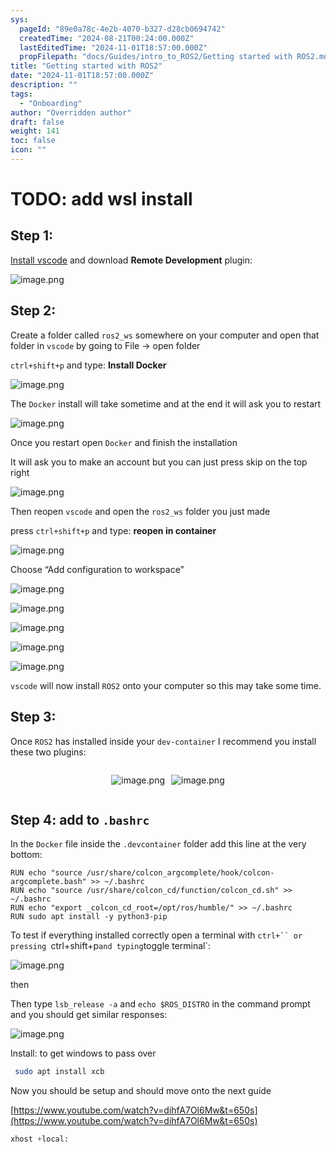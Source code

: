 ```yaml
---
sys:
  pageId: "89e0a78c-4e2b-4070-b327-d28cb0694742"
  createdTime: "2024-08-21T00:24:00.000Z"
  lastEditedTime: "2024-11-01T18:57:00.000Z"
  propFilepath: "docs/Guides/intro_to_ROS2/Getting started with ROS2.md"
title: "Getting started with ROS2"
date: "2024-11-01T18:57:00.000Z"
description: ""
tags:
  - "Onboarding"
author: "Overridden author"
draft: false
weight: 141
toc: false
icon: ""
---
```


# TODO: add wsl install

## Step 1:

[Install vscode](https://code.visualstudio.com/download) and download **Remote Development** plugin:

![image.png](https://prod-files-secure.s3.us-west-2.amazonaws.com/d518164a-d88e-44d1-a4ee-3adb3bd8bce0/efb52993-1881-4a40-b95e-6f020334f022/image.png?X-Amz-Algorithm=AWS4-HMAC-SHA256&X-Amz-Content-Sha256=UNSIGNED-PAYLOAD&X-Amz-Credential=ASIAZI2LB466YVJXY2Q4%2F20250129%2Fus-west-2%2Fs3%2Faws4_request&X-Amz-Date=20250129T050757Z&X-Amz-Expires=3600&X-Amz-Security-Token=IQoJb3JpZ2luX2VjEHwaCXVzLXdlc3QtMiJHMEUCIQD0vOEnn9AS9bZwmBlxIkopYc6Egdlry08dt0VV2SQ63gIgG%2BzhJuev8ebNoeKLuvLoeOwxWCKCUVNLLUgc2UVqgVAqiAQIhP%2F%2F%2F%2F%2F%2F%2F%2F%2F%2FARAAGgw2Mzc0MjMxODM4MDUiDIl1AfFDCRbHfslS6CrcAzi0L3qlu1SJQYhTm3Zdd2XhO1UJ0PUWT4u9EwN0eJrPyj5zmebHjFh9FUtfdcWZ2L8gIyKydvpW9u8Wd27Kf2urU%2FcoOhUDTUVp3fLB%2B%2BF8tAJHuGJ5B4rtx%2BtEP5tjixtvt4ed5Lea%2BptwitbOqUw4Das2PwxBDUmVuJJoorADLOtF%2F9FEcEOyimEXFuVmpnGIhZPY3ky4R0sMMF4tQie8t0n1VZZY%2Fr9ZtBeto%2FLNJDM%2F425ryxzKI6PU73aoL0gA1S4Ls8t8XLeqRWlBmRNJty1oNkjCag3NNYTaNww9FnSeeFDEOfi1qtnbZCUjKeqAl23B3A0rL7hs8tzB%2FnYbsOUaXf2DY2swD19HWoUuA0sOnG6Ol09LSlO3vMsThQjPSllMmoZcjepjATz2AVXZakd6ZNjwaO5eSOh8wxetNa66CbFG1aGmnYM6kcOrMJRNtl1amK%2FunLTHjpcKmTTu2%2BpWLaAnWtztNcu7vPWle5sVsDJDAtp4%2FHCuhdLqivEEm0ktfwsqvlj2I9K9Lw2YcE9FPR4FqmYeuiqdCN4eWV%2Bwl58HxPK22Tz8akHdutzUUfL83Nr6TZvMqoSHiXM3E3Ag7qfDc3hfgCRX0mpYNmN8kPh7mMzdVT%2FbMM685rwGOqUBqzAnQzW7WnnUEKd%2FvHDPHQippon3tMA7fVwC7v4lvbZoYU7%2B6oN1Y1q2KfFWJKjUPvD90qcZkICtdoz1AjX9JlXYHTCA6Nq9g5iaXfYzXAh%2Fhg2%2FDC5nIqsS7OtpbvMvCXf8bHmnXa%2FuSSgyHQasAt2WKuIA3S7HvQVHuwgomn0z4R2GQn49yo6XlrSn7fC9NkOA6WCGDejfCQhgqqbe0YzwCLJ1&X-Amz-Signature=4ea9a57966d2d38816c019dbb2503921a09d309bf236112263b761d59577d9eb&X-Amz-SignedHeaders=host&x-id=GetObject)

## Step 2:

Create a folder called `ros2_ws` somewhere on your computer and open that folder in `vscode` by going to File → open folder 

`ctrl+shift+p` and type: **Install Docker**

![image.png](https://prod-files-secure.s3.us-west-2.amazonaws.com/d518164a-d88e-44d1-a4ee-3adb3bd8bce0/2269dc0e-1cd5-47ff-bceb-c04ad9b2eab0/image.png?X-Amz-Algorithm=AWS4-HMAC-SHA256&X-Amz-Content-Sha256=UNSIGNED-PAYLOAD&X-Amz-Credential=ASIAZI2LB466YVJXY2Q4%2F20250129%2Fus-west-2%2Fs3%2Faws4_request&X-Amz-Date=20250129T050757Z&X-Amz-Expires=3600&X-Amz-Security-Token=IQoJb3JpZ2luX2VjEHwaCXVzLXdlc3QtMiJHMEUCIQD0vOEnn9AS9bZwmBlxIkopYc6Egdlry08dt0VV2SQ63gIgG%2BzhJuev8ebNoeKLuvLoeOwxWCKCUVNLLUgc2UVqgVAqiAQIhP%2F%2F%2F%2F%2F%2F%2F%2F%2F%2FARAAGgw2Mzc0MjMxODM4MDUiDIl1AfFDCRbHfslS6CrcAzi0L3qlu1SJQYhTm3Zdd2XhO1UJ0PUWT4u9EwN0eJrPyj5zmebHjFh9FUtfdcWZ2L8gIyKydvpW9u8Wd27Kf2urU%2FcoOhUDTUVp3fLB%2B%2BF8tAJHuGJ5B4rtx%2BtEP5tjixtvt4ed5Lea%2BptwitbOqUw4Das2PwxBDUmVuJJoorADLOtF%2F9FEcEOyimEXFuVmpnGIhZPY3ky4R0sMMF4tQie8t0n1VZZY%2Fr9ZtBeto%2FLNJDM%2F425ryxzKI6PU73aoL0gA1S4Ls8t8XLeqRWlBmRNJty1oNkjCag3NNYTaNww9FnSeeFDEOfi1qtnbZCUjKeqAl23B3A0rL7hs8tzB%2FnYbsOUaXf2DY2swD19HWoUuA0sOnG6Ol09LSlO3vMsThQjPSllMmoZcjepjATz2AVXZakd6ZNjwaO5eSOh8wxetNa66CbFG1aGmnYM6kcOrMJRNtl1amK%2FunLTHjpcKmTTu2%2BpWLaAnWtztNcu7vPWle5sVsDJDAtp4%2FHCuhdLqivEEm0ktfwsqvlj2I9K9Lw2YcE9FPR4FqmYeuiqdCN4eWV%2Bwl58HxPK22Tz8akHdutzUUfL83Nr6TZvMqoSHiXM3E3Ag7qfDc3hfgCRX0mpYNmN8kPh7mMzdVT%2FbMM685rwGOqUBqzAnQzW7WnnUEKd%2FvHDPHQippon3tMA7fVwC7v4lvbZoYU7%2B6oN1Y1q2KfFWJKjUPvD90qcZkICtdoz1AjX9JlXYHTCA6Nq9g5iaXfYzXAh%2Fhg2%2FDC5nIqsS7OtpbvMvCXf8bHmnXa%2FuSSgyHQasAt2WKuIA3S7HvQVHuwgomn0z4R2GQn49yo6XlrSn7fC9NkOA6WCGDejfCQhgqqbe0YzwCLJ1&X-Amz-Signature=65e9743e7c5d62a69513ad5a8e13a2b5891c002df6b219317ca56e795d7c7efc&X-Amz-SignedHeaders=host&x-id=GetObject)

The `Docker` install will take sometime and at the end it will ask you to restart

![image.png](https://prod-files-secure.s3.us-west-2.amazonaws.com/d518164a-d88e-44d1-a4ee-3adb3bd8bce0/ed233f78-be33-4b1f-b89c-9c346c0e961e/image.png?X-Amz-Algorithm=AWS4-HMAC-SHA256&X-Amz-Content-Sha256=UNSIGNED-PAYLOAD&X-Amz-Credential=ASIAZI2LB466YVJXY2Q4%2F20250129%2Fus-west-2%2Fs3%2Faws4_request&X-Amz-Date=20250129T050757Z&X-Amz-Expires=3600&X-Amz-Security-Token=IQoJb3JpZ2luX2VjEHwaCXVzLXdlc3QtMiJHMEUCIQD0vOEnn9AS9bZwmBlxIkopYc6Egdlry08dt0VV2SQ63gIgG%2BzhJuev8ebNoeKLuvLoeOwxWCKCUVNLLUgc2UVqgVAqiAQIhP%2F%2F%2F%2F%2F%2F%2F%2F%2F%2FARAAGgw2Mzc0MjMxODM4MDUiDIl1AfFDCRbHfslS6CrcAzi0L3qlu1SJQYhTm3Zdd2XhO1UJ0PUWT4u9EwN0eJrPyj5zmebHjFh9FUtfdcWZ2L8gIyKydvpW9u8Wd27Kf2urU%2FcoOhUDTUVp3fLB%2B%2BF8tAJHuGJ5B4rtx%2BtEP5tjixtvt4ed5Lea%2BptwitbOqUw4Das2PwxBDUmVuJJoorADLOtF%2F9FEcEOyimEXFuVmpnGIhZPY3ky4R0sMMF4tQie8t0n1VZZY%2Fr9ZtBeto%2FLNJDM%2F425ryxzKI6PU73aoL0gA1S4Ls8t8XLeqRWlBmRNJty1oNkjCag3NNYTaNww9FnSeeFDEOfi1qtnbZCUjKeqAl23B3A0rL7hs8tzB%2FnYbsOUaXf2DY2swD19HWoUuA0sOnG6Ol09LSlO3vMsThQjPSllMmoZcjepjATz2AVXZakd6ZNjwaO5eSOh8wxetNa66CbFG1aGmnYM6kcOrMJRNtl1amK%2FunLTHjpcKmTTu2%2BpWLaAnWtztNcu7vPWle5sVsDJDAtp4%2FHCuhdLqivEEm0ktfwsqvlj2I9K9Lw2YcE9FPR4FqmYeuiqdCN4eWV%2Bwl58HxPK22Tz8akHdutzUUfL83Nr6TZvMqoSHiXM3E3Ag7qfDc3hfgCRX0mpYNmN8kPh7mMzdVT%2FbMM685rwGOqUBqzAnQzW7WnnUEKd%2FvHDPHQippon3tMA7fVwC7v4lvbZoYU7%2B6oN1Y1q2KfFWJKjUPvD90qcZkICtdoz1AjX9JlXYHTCA6Nq9g5iaXfYzXAh%2Fhg2%2FDC5nIqsS7OtpbvMvCXf8bHmnXa%2FuSSgyHQasAt2WKuIA3S7HvQVHuwgomn0z4R2GQn49yo6XlrSn7fC9NkOA6WCGDejfCQhgqqbe0YzwCLJ1&X-Amz-Signature=964e3b5709a6ee6ca11cfad595a540169de1c38e4c3736fc84704f72f6d707c4&X-Amz-SignedHeaders=host&x-id=GetObject)

Once you restart open `Docker` and finish the installation

It will ask you to make an account but you can just press skip on the top right

![image.png](https://prod-files-secure.s3.us-west-2.amazonaws.com/d518164a-d88e-44d1-a4ee-3adb3bd8bce0/21010ad9-1659-4fd9-9f59-9932a09b2a3d/image.png?X-Amz-Algorithm=AWS4-HMAC-SHA256&X-Amz-Content-Sha256=UNSIGNED-PAYLOAD&X-Amz-Credential=ASIAZI2LB466YVJXY2Q4%2F20250129%2Fus-west-2%2Fs3%2Faws4_request&X-Amz-Date=20250129T050757Z&X-Amz-Expires=3600&X-Amz-Security-Token=IQoJb3JpZ2luX2VjEHwaCXVzLXdlc3QtMiJHMEUCIQD0vOEnn9AS9bZwmBlxIkopYc6Egdlry08dt0VV2SQ63gIgG%2BzhJuev8ebNoeKLuvLoeOwxWCKCUVNLLUgc2UVqgVAqiAQIhP%2F%2F%2F%2F%2F%2F%2F%2F%2F%2FARAAGgw2Mzc0MjMxODM4MDUiDIl1AfFDCRbHfslS6CrcAzi0L3qlu1SJQYhTm3Zdd2XhO1UJ0PUWT4u9EwN0eJrPyj5zmebHjFh9FUtfdcWZ2L8gIyKydvpW9u8Wd27Kf2urU%2FcoOhUDTUVp3fLB%2B%2BF8tAJHuGJ5B4rtx%2BtEP5tjixtvt4ed5Lea%2BptwitbOqUw4Das2PwxBDUmVuJJoorADLOtF%2F9FEcEOyimEXFuVmpnGIhZPY3ky4R0sMMF4tQie8t0n1VZZY%2Fr9ZtBeto%2FLNJDM%2F425ryxzKI6PU73aoL0gA1S4Ls8t8XLeqRWlBmRNJty1oNkjCag3NNYTaNww9FnSeeFDEOfi1qtnbZCUjKeqAl23B3A0rL7hs8tzB%2FnYbsOUaXf2DY2swD19HWoUuA0sOnG6Ol09LSlO3vMsThQjPSllMmoZcjepjATz2AVXZakd6ZNjwaO5eSOh8wxetNa66CbFG1aGmnYM6kcOrMJRNtl1amK%2FunLTHjpcKmTTu2%2BpWLaAnWtztNcu7vPWle5sVsDJDAtp4%2FHCuhdLqivEEm0ktfwsqvlj2I9K9Lw2YcE9FPR4FqmYeuiqdCN4eWV%2Bwl58HxPK22Tz8akHdutzUUfL83Nr6TZvMqoSHiXM3E3Ag7qfDc3hfgCRX0mpYNmN8kPh7mMzdVT%2FbMM685rwGOqUBqzAnQzW7WnnUEKd%2FvHDPHQippon3tMA7fVwC7v4lvbZoYU7%2B6oN1Y1q2KfFWJKjUPvD90qcZkICtdoz1AjX9JlXYHTCA6Nq9g5iaXfYzXAh%2Fhg2%2FDC5nIqsS7OtpbvMvCXf8bHmnXa%2FuSSgyHQasAt2WKuIA3S7HvQVHuwgomn0z4R2GQn49yo6XlrSn7fC9NkOA6WCGDejfCQhgqqbe0YzwCLJ1&X-Amz-Signature=d0b50c817e0bec523150556e6b252f165553d63d475231cebb79ea8fa05333ef&X-Amz-SignedHeaders=host&x-id=GetObject)

Then reopen `vscode` and open the `ros2_ws` folder you just made

press `ctrl+shift+p` and type: **reopen in container**

![image.png](https://prod-files-secure.s3.us-west-2.amazonaws.com/d518164a-d88e-44d1-a4ee-3adb3bd8bce0/4e93b8c2-41ad-488c-8095-c74205196118/image.png?X-Amz-Algorithm=AWS4-HMAC-SHA256&X-Amz-Content-Sha256=UNSIGNED-PAYLOAD&X-Amz-Credential=ASIAZI2LB466YVJXY2Q4%2F20250129%2Fus-west-2%2Fs3%2Faws4_request&X-Amz-Date=20250129T050757Z&X-Amz-Expires=3600&X-Amz-Security-Token=IQoJb3JpZ2luX2VjEHwaCXVzLXdlc3QtMiJHMEUCIQD0vOEnn9AS9bZwmBlxIkopYc6Egdlry08dt0VV2SQ63gIgG%2BzhJuev8ebNoeKLuvLoeOwxWCKCUVNLLUgc2UVqgVAqiAQIhP%2F%2F%2F%2F%2F%2F%2F%2F%2F%2FARAAGgw2Mzc0MjMxODM4MDUiDIl1AfFDCRbHfslS6CrcAzi0L3qlu1SJQYhTm3Zdd2XhO1UJ0PUWT4u9EwN0eJrPyj5zmebHjFh9FUtfdcWZ2L8gIyKydvpW9u8Wd27Kf2urU%2FcoOhUDTUVp3fLB%2B%2BF8tAJHuGJ5B4rtx%2BtEP5tjixtvt4ed5Lea%2BptwitbOqUw4Das2PwxBDUmVuJJoorADLOtF%2F9FEcEOyimEXFuVmpnGIhZPY3ky4R0sMMF4tQie8t0n1VZZY%2Fr9ZtBeto%2FLNJDM%2F425ryxzKI6PU73aoL0gA1S4Ls8t8XLeqRWlBmRNJty1oNkjCag3NNYTaNww9FnSeeFDEOfi1qtnbZCUjKeqAl23B3A0rL7hs8tzB%2FnYbsOUaXf2DY2swD19HWoUuA0sOnG6Ol09LSlO3vMsThQjPSllMmoZcjepjATz2AVXZakd6ZNjwaO5eSOh8wxetNa66CbFG1aGmnYM6kcOrMJRNtl1amK%2FunLTHjpcKmTTu2%2BpWLaAnWtztNcu7vPWle5sVsDJDAtp4%2FHCuhdLqivEEm0ktfwsqvlj2I9K9Lw2YcE9FPR4FqmYeuiqdCN4eWV%2Bwl58HxPK22Tz8akHdutzUUfL83Nr6TZvMqoSHiXM3E3Ag7qfDc3hfgCRX0mpYNmN8kPh7mMzdVT%2FbMM685rwGOqUBqzAnQzW7WnnUEKd%2FvHDPHQippon3tMA7fVwC7v4lvbZoYU7%2B6oN1Y1q2KfFWJKjUPvD90qcZkICtdoz1AjX9JlXYHTCA6Nq9g5iaXfYzXAh%2Fhg2%2FDC5nIqsS7OtpbvMvCXf8bHmnXa%2FuSSgyHQasAt2WKuIA3S7HvQVHuwgomn0z4R2GQn49yo6XlrSn7fC9NkOA6WCGDejfCQhgqqbe0YzwCLJ1&X-Amz-Signature=dd8f4c8abac152dc69dc20ebff70c97058845c3c3a2d6406cf7e101a1da9756c&X-Amz-SignedHeaders=host&x-id=GetObject)

Choose “Add configuration to workspace”

![image.png](https://prod-files-secure.s3.us-west-2.amazonaws.com/d518164a-d88e-44d1-a4ee-3adb3bd8bce0/9560b282-5060-4989-ba37-97e7b2c22476/image.png?X-Amz-Algorithm=AWS4-HMAC-SHA256&X-Amz-Content-Sha256=UNSIGNED-PAYLOAD&X-Amz-Credential=ASIAZI2LB466YVJXY2Q4%2F20250129%2Fus-west-2%2Fs3%2Faws4_request&X-Amz-Date=20250129T050757Z&X-Amz-Expires=3600&X-Amz-Security-Token=IQoJb3JpZ2luX2VjEHwaCXVzLXdlc3QtMiJHMEUCIQD0vOEnn9AS9bZwmBlxIkopYc6Egdlry08dt0VV2SQ63gIgG%2BzhJuev8ebNoeKLuvLoeOwxWCKCUVNLLUgc2UVqgVAqiAQIhP%2F%2F%2F%2F%2F%2F%2F%2F%2F%2FARAAGgw2Mzc0MjMxODM4MDUiDIl1AfFDCRbHfslS6CrcAzi0L3qlu1SJQYhTm3Zdd2XhO1UJ0PUWT4u9EwN0eJrPyj5zmebHjFh9FUtfdcWZ2L8gIyKydvpW9u8Wd27Kf2urU%2FcoOhUDTUVp3fLB%2B%2BF8tAJHuGJ5B4rtx%2BtEP5tjixtvt4ed5Lea%2BptwitbOqUw4Das2PwxBDUmVuJJoorADLOtF%2F9FEcEOyimEXFuVmpnGIhZPY3ky4R0sMMF4tQie8t0n1VZZY%2Fr9ZtBeto%2FLNJDM%2F425ryxzKI6PU73aoL0gA1S4Ls8t8XLeqRWlBmRNJty1oNkjCag3NNYTaNww9FnSeeFDEOfi1qtnbZCUjKeqAl23B3A0rL7hs8tzB%2FnYbsOUaXf2DY2swD19HWoUuA0sOnG6Ol09LSlO3vMsThQjPSllMmoZcjepjATz2AVXZakd6ZNjwaO5eSOh8wxetNa66CbFG1aGmnYM6kcOrMJRNtl1amK%2FunLTHjpcKmTTu2%2BpWLaAnWtztNcu7vPWle5sVsDJDAtp4%2FHCuhdLqivEEm0ktfwsqvlj2I9K9Lw2YcE9FPR4FqmYeuiqdCN4eWV%2Bwl58HxPK22Tz8akHdutzUUfL83Nr6TZvMqoSHiXM3E3Ag7qfDc3hfgCRX0mpYNmN8kPh7mMzdVT%2FbMM685rwGOqUBqzAnQzW7WnnUEKd%2FvHDPHQippon3tMA7fVwC7v4lvbZoYU7%2B6oN1Y1q2KfFWJKjUPvD90qcZkICtdoz1AjX9JlXYHTCA6Nq9g5iaXfYzXAh%2Fhg2%2FDC5nIqsS7OtpbvMvCXf8bHmnXa%2FuSSgyHQasAt2WKuIA3S7HvQVHuwgomn0z4R2GQn49yo6XlrSn7fC9NkOA6WCGDejfCQhgqqbe0YzwCLJ1&X-Amz-Signature=23cea36a76181a8bbff73b5d1011137341e0e59ce19be8bcd6079899ce91f78f&X-Amz-SignedHeaders=host&x-id=GetObject)

![image.png](https://prod-files-secure.s3.us-west-2.amazonaws.com/d518164a-d88e-44d1-a4ee-3adb3bd8bce0/2ee63f81-886b-48e8-a553-dc6e5eac99e4/image.png?X-Amz-Algorithm=AWS4-HMAC-SHA256&X-Amz-Content-Sha256=UNSIGNED-PAYLOAD&X-Amz-Credential=ASIAZI2LB466YVJXY2Q4%2F20250129%2Fus-west-2%2Fs3%2Faws4_request&X-Amz-Date=20250129T050757Z&X-Amz-Expires=3600&X-Amz-Security-Token=IQoJb3JpZ2luX2VjEHwaCXVzLXdlc3QtMiJHMEUCIQD0vOEnn9AS9bZwmBlxIkopYc6Egdlry08dt0VV2SQ63gIgG%2BzhJuev8ebNoeKLuvLoeOwxWCKCUVNLLUgc2UVqgVAqiAQIhP%2F%2F%2F%2F%2F%2F%2F%2F%2F%2FARAAGgw2Mzc0MjMxODM4MDUiDIl1AfFDCRbHfslS6CrcAzi0L3qlu1SJQYhTm3Zdd2XhO1UJ0PUWT4u9EwN0eJrPyj5zmebHjFh9FUtfdcWZ2L8gIyKydvpW9u8Wd27Kf2urU%2FcoOhUDTUVp3fLB%2B%2BF8tAJHuGJ5B4rtx%2BtEP5tjixtvt4ed5Lea%2BptwitbOqUw4Das2PwxBDUmVuJJoorADLOtF%2F9FEcEOyimEXFuVmpnGIhZPY3ky4R0sMMF4tQie8t0n1VZZY%2Fr9ZtBeto%2FLNJDM%2F425ryxzKI6PU73aoL0gA1S4Ls8t8XLeqRWlBmRNJty1oNkjCag3NNYTaNww9FnSeeFDEOfi1qtnbZCUjKeqAl23B3A0rL7hs8tzB%2FnYbsOUaXf2DY2swD19HWoUuA0sOnG6Ol09LSlO3vMsThQjPSllMmoZcjepjATz2AVXZakd6ZNjwaO5eSOh8wxetNa66CbFG1aGmnYM6kcOrMJRNtl1amK%2FunLTHjpcKmTTu2%2BpWLaAnWtztNcu7vPWle5sVsDJDAtp4%2FHCuhdLqivEEm0ktfwsqvlj2I9K9Lw2YcE9FPR4FqmYeuiqdCN4eWV%2Bwl58HxPK22Tz8akHdutzUUfL83Nr6TZvMqoSHiXM3E3Ag7qfDc3hfgCRX0mpYNmN8kPh7mMzdVT%2FbMM685rwGOqUBqzAnQzW7WnnUEKd%2FvHDPHQippon3tMA7fVwC7v4lvbZoYU7%2B6oN1Y1q2KfFWJKjUPvD90qcZkICtdoz1AjX9JlXYHTCA6Nq9g5iaXfYzXAh%2Fhg2%2FDC5nIqsS7OtpbvMvCXf8bHmnXa%2FuSSgyHQasAt2WKuIA3S7HvQVHuwgomn0z4R2GQn49yo6XlrSn7fC9NkOA6WCGDejfCQhgqqbe0YzwCLJ1&X-Amz-Signature=35ac964c758eaf3661dca3dd47b635dd696b33c9c8dbce967861de12c9a974da&X-Amz-SignedHeaders=host&x-id=GetObject)

![image.png](https://prod-files-secure.s3.us-west-2.amazonaws.com/d518164a-d88e-44d1-a4ee-3adb3bd8bce0/ae1580b2-b048-407e-aed9-b584224a7a04/image.png?X-Amz-Algorithm=AWS4-HMAC-SHA256&X-Amz-Content-Sha256=UNSIGNED-PAYLOAD&X-Amz-Credential=ASIAZI2LB466YVJXY2Q4%2F20250129%2Fus-west-2%2Fs3%2Faws4_request&X-Amz-Date=20250129T050757Z&X-Amz-Expires=3600&X-Amz-Security-Token=IQoJb3JpZ2luX2VjEHwaCXVzLXdlc3QtMiJHMEUCIQD0vOEnn9AS9bZwmBlxIkopYc6Egdlry08dt0VV2SQ63gIgG%2BzhJuev8ebNoeKLuvLoeOwxWCKCUVNLLUgc2UVqgVAqiAQIhP%2F%2F%2F%2F%2F%2F%2F%2F%2F%2FARAAGgw2Mzc0MjMxODM4MDUiDIl1AfFDCRbHfslS6CrcAzi0L3qlu1SJQYhTm3Zdd2XhO1UJ0PUWT4u9EwN0eJrPyj5zmebHjFh9FUtfdcWZ2L8gIyKydvpW9u8Wd27Kf2urU%2FcoOhUDTUVp3fLB%2B%2BF8tAJHuGJ5B4rtx%2BtEP5tjixtvt4ed5Lea%2BptwitbOqUw4Das2PwxBDUmVuJJoorADLOtF%2F9FEcEOyimEXFuVmpnGIhZPY3ky4R0sMMF4tQie8t0n1VZZY%2Fr9ZtBeto%2FLNJDM%2F425ryxzKI6PU73aoL0gA1S4Ls8t8XLeqRWlBmRNJty1oNkjCag3NNYTaNww9FnSeeFDEOfi1qtnbZCUjKeqAl23B3A0rL7hs8tzB%2FnYbsOUaXf2DY2swD19HWoUuA0sOnG6Ol09LSlO3vMsThQjPSllMmoZcjepjATz2AVXZakd6ZNjwaO5eSOh8wxetNa66CbFG1aGmnYM6kcOrMJRNtl1amK%2FunLTHjpcKmTTu2%2BpWLaAnWtztNcu7vPWle5sVsDJDAtp4%2FHCuhdLqivEEm0ktfwsqvlj2I9K9Lw2YcE9FPR4FqmYeuiqdCN4eWV%2Bwl58HxPK22Tz8akHdutzUUfL83Nr6TZvMqoSHiXM3E3Ag7qfDc3hfgCRX0mpYNmN8kPh7mMzdVT%2FbMM685rwGOqUBqzAnQzW7WnnUEKd%2FvHDPHQippon3tMA7fVwC7v4lvbZoYU7%2B6oN1Y1q2KfFWJKjUPvD90qcZkICtdoz1AjX9JlXYHTCA6Nq9g5iaXfYzXAh%2Fhg2%2FDC5nIqsS7OtpbvMvCXf8bHmnXa%2FuSSgyHQasAt2WKuIA3S7HvQVHuwgomn0z4R2GQn49yo6XlrSn7fC9NkOA6WCGDejfCQhgqqbe0YzwCLJ1&X-Amz-Signature=2002c166d960cfd57aea70984a1bde5db515726e005cbe74e850d6afc80a7981&X-Amz-SignedHeaders=host&x-id=GetObject)

![image.png](https://prod-files-secure.s3.us-west-2.amazonaws.com/d518164a-d88e-44d1-a4ee-3adb3bd8bce0/53255b28-f75e-430f-b9e3-c0ac8577e42b/image.png?X-Amz-Algorithm=AWS4-HMAC-SHA256&X-Amz-Content-Sha256=UNSIGNED-PAYLOAD&X-Amz-Credential=ASIAZI2LB466YVJXY2Q4%2F20250129%2Fus-west-2%2Fs3%2Faws4_request&X-Amz-Date=20250129T050757Z&X-Amz-Expires=3600&X-Amz-Security-Token=IQoJb3JpZ2luX2VjEHwaCXVzLXdlc3QtMiJHMEUCIQD0vOEnn9AS9bZwmBlxIkopYc6Egdlry08dt0VV2SQ63gIgG%2BzhJuev8ebNoeKLuvLoeOwxWCKCUVNLLUgc2UVqgVAqiAQIhP%2F%2F%2F%2F%2F%2F%2F%2F%2F%2FARAAGgw2Mzc0MjMxODM4MDUiDIl1AfFDCRbHfslS6CrcAzi0L3qlu1SJQYhTm3Zdd2XhO1UJ0PUWT4u9EwN0eJrPyj5zmebHjFh9FUtfdcWZ2L8gIyKydvpW9u8Wd27Kf2urU%2FcoOhUDTUVp3fLB%2B%2BF8tAJHuGJ5B4rtx%2BtEP5tjixtvt4ed5Lea%2BptwitbOqUw4Das2PwxBDUmVuJJoorADLOtF%2F9FEcEOyimEXFuVmpnGIhZPY3ky4R0sMMF4tQie8t0n1VZZY%2Fr9ZtBeto%2FLNJDM%2F425ryxzKI6PU73aoL0gA1S4Ls8t8XLeqRWlBmRNJty1oNkjCag3NNYTaNww9FnSeeFDEOfi1qtnbZCUjKeqAl23B3A0rL7hs8tzB%2FnYbsOUaXf2DY2swD19HWoUuA0sOnG6Ol09LSlO3vMsThQjPSllMmoZcjepjATz2AVXZakd6ZNjwaO5eSOh8wxetNa66CbFG1aGmnYM6kcOrMJRNtl1amK%2FunLTHjpcKmTTu2%2BpWLaAnWtztNcu7vPWle5sVsDJDAtp4%2FHCuhdLqivEEm0ktfwsqvlj2I9K9Lw2YcE9FPR4FqmYeuiqdCN4eWV%2Bwl58HxPK22Tz8akHdutzUUfL83Nr6TZvMqoSHiXM3E3Ag7qfDc3hfgCRX0mpYNmN8kPh7mMzdVT%2FbMM685rwGOqUBqzAnQzW7WnnUEKd%2FvHDPHQippon3tMA7fVwC7v4lvbZoYU7%2B6oN1Y1q2KfFWJKjUPvD90qcZkICtdoz1AjX9JlXYHTCA6Nq9g5iaXfYzXAh%2Fhg2%2FDC5nIqsS7OtpbvMvCXf8bHmnXa%2FuSSgyHQasAt2WKuIA3S7HvQVHuwgomn0z4R2GQn49yo6XlrSn7fC9NkOA6WCGDejfCQhgqqbe0YzwCLJ1&X-Amz-Signature=f45bc08e886cad5e5f7e81d654087759aec2fa1f4a7e7dd69119704667126f76&X-Amz-SignedHeaders=host&x-id=GetObject)

![image.png](https://prod-files-secure.s3.us-west-2.amazonaws.com/d518164a-d88e-44d1-a4ee-3adb3bd8bce0/7c562767-5af9-4ffb-97d1-327bcdf4ee00/image.png?X-Amz-Algorithm=AWS4-HMAC-SHA256&X-Amz-Content-Sha256=UNSIGNED-PAYLOAD&X-Amz-Credential=ASIAZI2LB466YVJXY2Q4%2F20250129%2Fus-west-2%2Fs3%2Faws4_request&X-Amz-Date=20250129T050757Z&X-Amz-Expires=3600&X-Amz-Security-Token=IQoJb3JpZ2luX2VjEHwaCXVzLXdlc3QtMiJHMEUCIQD0vOEnn9AS9bZwmBlxIkopYc6Egdlry08dt0VV2SQ63gIgG%2BzhJuev8ebNoeKLuvLoeOwxWCKCUVNLLUgc2UVqgVAqiAQIhP%2F%2F%2F%2F%2F%2F%2F%2F%2F%2FARAAGgw2Mzc0MjMxODM4MDUiDIl1AfFDCRbHfslS6CrcAzi0L3qlu1SJQYhTm3Zdd2XhO1UJ0PUWT4u9EwN0eJrPyj5zmebHjFh9FUtfdcWZ2L8gIyKydvpW9u8Wd27Kf2urU%2FcoOhUDTUVp3fLB%2B%2BF8tAJHuGJ5B4rtx%2BtEP5tjixtvt4ed5Lea%2BptwitbOqUw4Das2PwxBDUmVuJJoorADLOtF%2F9FEcEOyimEXFuVmpnGIhZPY3ky4R0sMMF4tQie8t0n1VZZY%2Fr9ZtBeto%2FLNJDM%2F425ryxzKI6PU73aoL0gA1S4Ls8t8XLeqRWlBmRNJty1oNkjCag3NNYTaNww9FnSeeFDEOfi1qtnbZCUjKeqAl23B3A0rL7hs8tzB%2FnYbsOUaXf2DY2swD19HWoUuA0sOnG6Ol09LSlO3vMsThQjPSllMmoZcjepjATz2AVXZakd6ZNjwaO5eSOh8wxetNa66CbFG1aGmnYM6kcOrMJRNtl1amK%2FunLTHjpcKmTTu2%2BpWLaAnWtztNcu7vPWle5sVsDJDAtp4%2FHCuhdLqivEEm0ktfwsqvlj2I9K9Lw2YcE9FPR4FqmYeuiqdCN4eWV%2Bwl58HxPK22Tz8akHdutzUUfL83Nr6TZvMqoSHiXM3E3Ag7qfDc3hfgCRX0mpYNmN8kPh7mMzdVT%2FbMM685rwGOqUBqzAnQzW7WnnUEKd%2FvHDPHQippon3tMA7fVwC7v4lvbZoYU7%2B6oN1Y1q2KfFWJKjUPvD90qcZkICtdoz1AjX9JlXYHTCA6Nq9g5iaXfYzXAh%2Fhg2%2FDC5nIqsS7OtpbvMvCXf8bHmnXa%2FuSSgyHQasAt2WKuIA3S7HvQVHuwgomn0z4R2GQn49yo6XlrSn7fC9NkOA6WCGDejfCQhgqqbe0YzwCLJ1&X-Amz-Signature=088c7bc4d7035165f8ab6b7eef6e5fe4ad3179692e33527cbee6dfca19c163bd&X-Amz-SignedHeaders=host&x-id=GetObject)

`vscode` will now install `ROS2` onto your computer so this may take some time.

## Step 3:

Once `ROS2` has installed inside your `dev-container` I recommend you install these two plugins:

<div style="display: flex;flex-direction: row; column-gap:10px; max-width: 630px;justify-content: center;">
<div>

![image.png](https://prod-files-secure.s3.us-west-2.amazonaws.com/d518164a-d88e-44d1-a4ee-3adb3bd8bce0/3fc3d550-5a54-4ba1-ba6b-faa01cdb7369/image.png?X-Amz-Algorithm=AWS4-HMAC-SHA256&X-Amz-Content-Sha256=UNSIGNED-PAYLOAD&X-Amz-Credential=ASIAZI2LB466UZCH574C%2F20250129%2Fus-west-2%2Fs3%2Faws4_request&X-Amz-Date=20250129T050759Z&X-Amz-Expires=3600&X-Amz-Security-Token=IQoJb3JpZ2luX2VjEHwaCXVzLXdlc3QtMiJHMEUCIHas5RA%2FHplz6cWjPD%2FlrmID8rp3rO1HMZ%2FIwK2UMFjEAiEAmaP6fR8O%2BUs6m3S8ZJojf3aHnsqAknv3FryyLh0sjpwqiAQIhP%2F%2F%2F%2F%2F%2F%2F%2F%2F%2FARAAGgw2Mzc0MjMxODM4MDUiDPwvqLcNtac5ddNhPCrcA5KMhfWuiPZXoD88SucRi3upVfPzsFh4mwZQ3FFK9K1Q%2FCuKboYmyb6Rq1WLdRgMs%2Fq9VhpwMeyu2n1rTbbjWyOgZPIv04qnYpVUUp1C11jTUQ0rMfONhuH3FewmaAyO9G%2B78IP3T3iqLqDPMckCkJnhGVmWq0FNThCb6zRgDEmraV1f0iNF%2B2stHdxNjtRp9LgaH%2FshJNQQfHQkCsAJNGyhS%2BHKGMIiYkU7j5aEX8Mawi%2Bv00iVhGrDFOSwdWzxdgoVJkB8GENXbnO60pZPY%2BfVh4ZV1ocDIOalTnA3Slj%2Fv4ubh1RpOfnNsISyBa3cOwEh79bgvlbMDILSbByNnHq1gtH%2B3dBkiCYOyQzzyVDKcMx1xsOwb2nABJDNEZ8gaXtSkY1VMuxp%2Fui9kb4We%2BDZT8DOhMvZ3YJ2onxc04BaiFF2SvR%2F1YyVfHilP8%2BkuPoTJOOJ4z1OrEwrNmlif7PKyTUDfM%2BsQ8dyl%2FgVsb3A5ycAZyyEeoX97FrzjXFW2MhVfOlBc224ZXp8R5d%2BnIhwJRoyE9BswWzC3lSebA1F2A416fss6xdVTPRz0JL4HuwxkkzJWWtz7Ssqt%2FQ4vbz2KjCKntn4sr1rF5hxRcYqvRiMpmOvYJnrakSzMLO95rwGOqUBeL12AWIGC4hHh2dKSgSjpB17ryMbT73iH9v6yPnSI7%2FzXIPR9cIdJTbxlf7vyB8ypcupL33Fuq%2BJgyPYzpeftnrQG5fEdmbL%2BPK0hwKzXcZcRlACuu4oQeYRr%2BxcDWCetsHj5wRffnRn7sm3M0ugNLCSEBK3hT2eALFE1xeUFG8bvTHq1KWQBswvio7A8%2FfUgbsvK5qayLw1bk7jhYMz%2B4Nkk6Cs&X-Amz-Signature=58986e0a8948f59a3c11e63589e2e38067b775739c0b328ce18e5755d2676f11&X-Amz-SignedHeaders=host&x-id=GetObject)

</div>
<div>

![image.png](https://prod-files-secure.s3.us-west-2.amazonaws.com/d518164a-d88e-44d1-a4ee-3adb3bd8bce0/d994cc66-13c2-4093-a5a3-f84cf4601a82/image.png?X-Amz-Algorithm=AWS4-HMAC-SHA256&X-Amz-Content-Sha256=UNSIGNED-PAYLOAD&X-Amz-Credential=ASIAZI2LB4665VMGQ5KL%2F20250129%2Fus-west-2%2Fs3%2Faws4_request&X-Amz-Date=20250129T050759Z&X-Amz-Expires=3600&X-Amz-Security-Token=IQoJb3JpZ2luX2VjEHwaCXVzLXdlc3QtMiJHMEUCIQCrWc75%2BLNCCT0Zeshvv5mUuNbrSb6J2AN3vX8lRBb%2BrwIgQxrhXbiWoaAkpT%2BHh6Vefsq2CObZF4%2B7kLFuJfeYb4kqiAQIhP%2F%2F%2F%2F%2F%2F%2F%2F%2F%2FARAAGgw2Mzc0MjMxODM4MDUiDE9ZbNFKghkoDMgeQyrcAwbUHHeTClnSk%2BRAqTBRAwf67RJWQCoDmZGN08kyPFmeTOcJVmWQ7xlk1uWvuEHbAEe%2Bd3fDbJzsW4U2u7ltvrolXDgr8F5k1Y88ctlhnwT%2FIzUsWsfd035Z1QKy7nxiXgIdPkC9GAZj9dhxSE3Vps3SOzkcEjnpuUMHE4kueOXQVVoXjBjc5U8lxZFyt7E9IENHY%2ByjpGlZlKbg5XoJ6ZhOsrwn31Nr%2FpLjWjGHjepZEF%2FKZsTHCJOIliygr6mg7U%2FM56zWcJZfTf1ksnL8C1eRDHRqEpexmI0IxSQmueGzMU5QA%2F%2FgG3qvGHz7dtrNxyeQRaSUssFBQr2eJk5lhp1oBc3phi5h0ipZvKaHQlNBmFP4NIEfJxBZLCgfpoLuVGyI99dxPS84wWMWEaUG5vZsFe2tcU0L8Vp81MeNXl6dcDoCfRsgrJb3zTMI05pjc4EClyP2fVPLQJpD7oE%2F%2BtnvBjB202%2FMLJNMblgb8Cyn%2F%2FOhU3DbtITv3qWdSZjEi%2FwmMY2HBTCn2IvrrnzeAYKu%2FfA2jOGare5EZssZoOI%2FEq%2FIOa2xth6HFSQL1GRyJP1NSRj6JvkxILYpFB7DiPBE7i8XFtpI%2BmFd%2FU77xfB30%2Fx9NAiA5Vx88nR0MLi85rwGOqUBNvROkXJ9TQaZcH0SAKvuzELp%2FEaYYkhT8oh07HBjoVE73e7V9jPEoPWCQKWd%2Br8bHHnIUFEd1xgkDRq%2B0nMw6pqrFnyN0YhdUTszbAh9Bu2YxIlwXjGXEQ%2FlseTvrwXWTYfG7hKmDIIUC%2BPKuZBeBgK4pH00vjAcCUIx652tjRHctm2zSAm9X5P4LT9Ohd5Zpk3Bm2TpJb6wnMTT9y7rhlychfPf&X-Amz-Signature=e21130d568114c5f4aa692d536cdd4b758ba9da729e93108ebded32ece67abdd&X-Amz-SignedHeaders=host&x-id=GetObject)

</div>
</div>

## Step 4: add to `.bashrc`

In the `Docker` file inside the `.devcontainer` folder add this line at the very bottom: 

```docker
RUN echo "source /usr/share/colcon_argcomplete/hook/colcon-argcomplete.bash" >> ~/.bashrc
RUN echo "source /usr/share/colcon_cd/function/colcon_cd.sh" >> ~/.bashrc
RUN echo "export _colcon_cd_root=/opt/ros/humble/" >> ~/.bashrc
RUN sudo apt install -y python3-pip 
```

To test if everything installed correctly open a terminal with `ctrl+`` or pressing `ctrl+shift+p` and typing `toggle terminal`:

![image.png](https://prod-files-secure.s3.us-west-2.amazonaws.com/d518164a-d88e-44d1-a4ee-3adb3bd8bce0/6a4943d8-b04e-4c02-9a58-775f3384d1a5/image.png?X-Amz-Algorithm=AWS4-HMAC-SHA256&X-Amz-Content-Sha256=UNSIGNED-PAYLOAD&X-Amz-Credential=ASIAZI2LB466YVJXY2Q4%2F20250129%2Fus-west-2%2Fs3%2Faws4_request&X-Amz-Date=20250129T050757Z&X-Amz-Expires=3600&X-Amz-Security-Token=IQoJb3JpZ2luX2VjEHwaCXVzLXdlc3QtMiJHMEUCIQD0vOEnn9AS9bZwmBlxIkopYc6Egdlry08dt0VV2SQ63gIgG%2BzhJuev8ebNoeKLuvLoeOwxWCKCUVNLLUgc2UVqgVAqiAQIhP%2F%2F%2F%2F%2F%2F%2F%2F%2F%2FARAAGgw2Mzc0MjMxODM4MDUiDIl1AfFDCRbHfslS6CrcAzi0L3qlu1SJQYhTm3Zdd2XhO1UJ0PUWT4u9EwN0eJrPyj5zmebHjFh9FUtfdcWZ2L8gIyKydvpW9u8Wd27Kf2urU%2FcoOhUDTUVp3fLB%2B%2BF8tAJHuGJ5B4rtx%2BtEP5tjixtvt4ed5Lea%2BptwitbOqUw4Das2PwxBDUmVuJJoorADLOtF%2F9FEcEOyimEXFuVmpnGIhZPY3ky4R0sMMF4tQie8t0n1VZZY%2Fr9ZtBeto%2FLNJDM%2F425ryxzKI6PU73aoL0gA1S4Ls8t8XLeqRWlBmRNJty1oNkjCag3NNYTaNww9FnSeeFDEOfi1qtnbZCUjKeqAl23B3A0rL7hs8tzB%2FnYbsOUaXf2DY2swD19HWoUuA0sOnG6Ol09LSlO3vMsThQjPSllMmoZcjepjATz2AVXZakd6ZNjwaO5eSOh8wxetNa66CbFG1aGmnYM6kcOrMJRNtl1amK%2FunLTHjpcKmTTu2%2BpWLaAnWtztNcu7vPWle5sVsDJDAtp4%2FHCuhdLqivEEm0ktfwsqvlj2I9K9Lw2YcE9FPR4FqmYeuiqdCN4eWV%2Bwl58HxPK22Tz8akHdutzUUfL83Nr6TZvMqoSHiXM3E3Ag7qfDc3hfgCRX0mpYNmN8kPh7mMzdVT%2FbMM685rwGOqUBqzAnQzW7WnnUEKd%2FvHDPHQippon3tMA7fVwC7v4lvbZoYU7%2B6oN1Y1q2KfFWJKjUPvD90qcZkICtdoz1AjX9JlXYHTCA6Nq9g5iaXfYzXAh%2Fhg2%2FDC5nIqsS7OtpbvMvCXf8bHmnXa%2FuSSgyHQasAt2WKuIA3S7HvQVHuwgomn0z4R2GQn49yo6XlrSn7fC9NkOA6WCGDejfCQhgqqbe0YzwCLJ1&X-Amz-Signature=953709cfb453743b0761de8ca868e17321a2f2d198f034064c4c4b3e732e566e&X-Amz-SignedHeaders=host&x-id=GetObject)

then 

Then type `lsb_release -a` and `echo $ROS_DISTRO` in the command prompt and you should get similar responses:

![image.png](https://prod-files-secure.s3.us-west-2.amazonaws.com/d518164a-d88e-44d1-a4ee-3adb3bd8bce0/3e635dec-a805-4e85-8b9e-d000e5b71a4e/image.png?X-Amz-Algorithm=AWS4-HMAC-SHA256&X-Amz-Content-Sha256=UNSIGNED-PAYLOAD&X-Amz-Credential=ASIAZI2LB466YVJXY2Q4%2F20250129%2Fus-west-2%2Fs3%2Faws4_request&X-Amz-Date=20250129T050757Z&X-Amz-Expires=3600&X-Amz-Security-Token=IQoJb3JpZ2luX2VjEHwaCXVzLXdlc3QtMiJHMEUCIQD0vOEnn9AS9bZwmBlxIkopYc6Egdlry08dt0VV2SQ63gIgG%2BzhJuev8ebNoeKLuvLoeOwxWCKCUVNLLUgc2UVqgVAqiAQIhP%2F%2F%2F%2F%2F%2F%2F%2F%2F%2FARAAGgw2Mzc0MjMxODM4MDUiDIl1AfFDCRbHfslS6CrcAzi0L3qlu1SJQYhTm3Zdd2XhO1UJ0PUWT4u9EwN0eJrPyj5zmebHjFh9FUtfdcWZ2L8gIyKydvpW9u8Wd27Kf2urU%2FcoOhUDTUVp3fLB%2B%2BF8tAJHuGJ5B4rtx%2BtEP5tjixtvt4ed5Lea%2BptwitbOqUw4Das2PwxBDUmVuJJoorADLOtF%2F9FEcEOyimEXFuVmpnGIhZPY3ky4R0sMMF4tQie8t0n1VZZY%2Fr9ZtBeto%2FLNJDM%2F425ryxzKI6PU73aoL0gA1S4Ls8t8XLeqRWlBmRNJty1oNkjCag3NNYTaNww9FnSeeFDEOfi1qtnbZCUjKeqAl23B3A0rL7hs8tzB%2FnYbsOUaXf2DY2swD19HWoUuA0sOnG6Ol09LSlO3vMsThQjPSllMmoZcjepjATz2AVXZakd6ZNjwaO5eSOh8wxetNa66CbFG1aGmnYM6kcOrMJRNtl1amK%2FunLTHjpcKmTTu2%2BpWLaAnWtztNcu7vPWle5sVsDJDAtp4%2FHCuhdLqivEEm0ktfwsqvlj2I9K9Lw2YcE9FPR4FqmYeuiqdCN4eWV%2Bwl58HxPK22Tz8akHdutzUUfL83Nr6TZvMqoSHiXM3E3Ag7qfDc3hfgCRX0mpYNmN8kPh7mMzdVT%2FbMM685rwGOqUBqzAnQzW7WnnUEKd%2FvHDPHQippon3tMA7fVwC7v4lvbZoYU7%2B6oN1Y1q2KfFWJKjUPvD90qcZkICtdoz1AjX9JlXYHTCA6Nq9g5iaXfYzXAh%2Fhg2%2FDC5nIqsS7OtpbvMvCXf8bHmnXa%2FuSSgyHQasAt2WKuIA3S7HvQVHuwgomn0z4R2GQn49yo6XlrSn7fC9NkOA6WCGDejfCQhgqqbe0YzwCLJ1&X-Amz-Signature=0ecbcf8d8e1383cc96acf53dee034d8ff2fec0dbda8a0889151e7175969923ec&X-Amz-SignedHeaders=host&x-id=GetObject)

Install:  to get windows to pass over

```bash
 sudo apt install xcb
```

Now you should be setup and should move onto the next guide 

[https://www.youtube.com/watch?v=dihfA7Ol6Mw&t=650s](https://www.youtube.com/watch?v=dihfA7Ol6Mw&t=650s)

```python
xhost +local:
```
